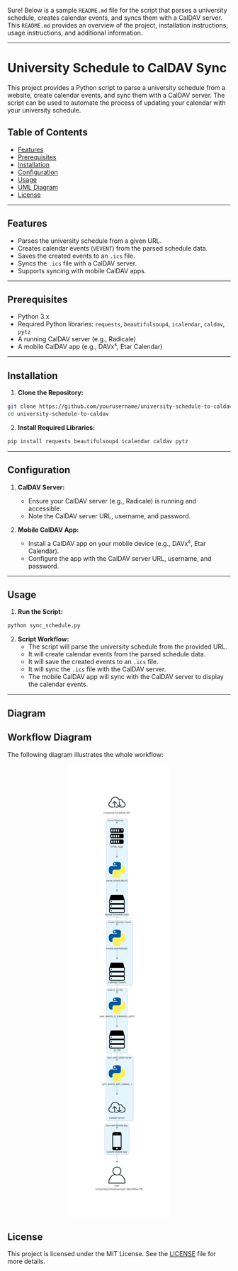 Sure! Below is a sample `README.md` file for the script that parses a university schedule, creates calendar events, and syncs them with a CalDAV server. This `README.md` provides an overview of the project, installation instructions, usage instructions, and additional information.

---

# University Schedule to CalDAV Sync

This project provides a Python script to parse a university schedule from a website, create calendar events, and sync them with a CalDAV server. The script can be used to automate the process of updating your calendar with your university schedule.

## Table of Contents

- [Features](#features)
- [Prerequisites](#prerequisites)
- [Installation](#installation)
- [Configuration](#configuration)
- [Usage](#usage)
- [UML Diagram](#uml-diagram)
- [License](#license)

---

## Features

- Parses the university schedule from a given URL.
- Creates calendar events (`VEVENT`) from the parsed schedule data.
- Saves the created events to an `.ics` file.
- Syncs the `.ics` file with a CalDAV server.
- Supports syncing with mobile CalDAV apps.

---

## Prerequisites

- Python 3.x
- Required Python libraries: `requests`, `beautifulsoup4`, `icalendar`, `caldav`, `pytz`
- A running CalDAV server (e.g., Radicale)
- A mobile CalDAV app (e.g., DAVx⁵, Etar Calendar)

---

## Installation

1. **Clone the Repository:**

```bash
git clone https://github.com/yourusername/university-schedule-to-caldav.git
cd university-schedule-to-caldav
```

2. **Install Required Libraries:**

```bash
pip install requests beautifulsoup4 icalendar caldav pytz
```

---

## Configuration

1. **CalDAV Server:**
   - Ensure your CalDAV server (e.g., Radicale) is running and accessible.
   - Note the CalDAV server URL, username, and password.

2. **Mobile CalDAV App:**
   - Install a CalDAV app on your mobile device (e.g., DAVx⁵, Etar Calendar).
   - Configure the app with the CalDAV server URL, username, and password.

---

## Usage

1. **Run the Script:**

```bash
python sync_schedule.py
```

2. **Script Workflow:**
   - The script will parse the university schedule from the provided URL.
   - It will create calendar events from the parsed schedule data.
   - It will save the created events to an `.ics` file.
   - It will sync the `.ics` file with the CalDAV server.
   - The mobile CalDAV app will sync with the CalDAV server to display the calendar events.

---

## Diagram
## Workflow Diagram

The following diagram illustrates the whole workflow:

<div align="center">
  <img src="docs/university_schedule_sync_workflow_tb.png" alt="Workflow Diagram" style="max-height: 100vh; width: auto;">
</div>


## License

This project is licensed under the MIT License. See the [LICENSE](LICENSE) file for more details.
